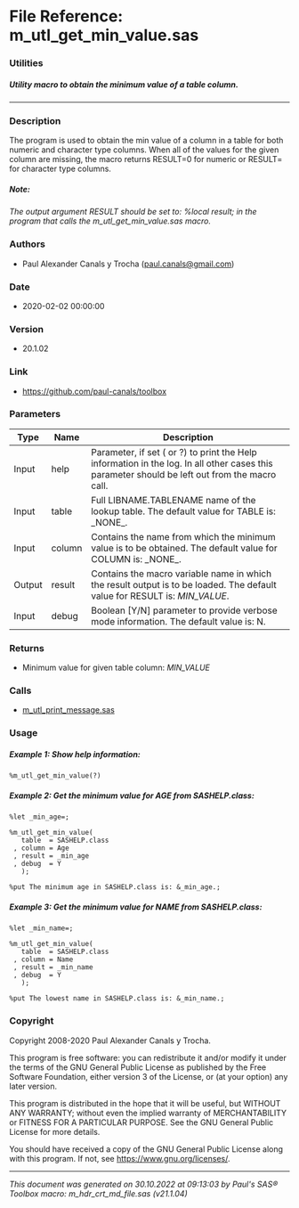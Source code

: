 # File Reference: m_utl_get_min_value.sas

### Utilities

##### Utility macro to obtain the minimum value of a table column.

***

### Description
The program is used to obtain the min value of a column in a table for both numeric and character type columns. When all of the values for the given column are missing, the macro returns RESULT=0 for numeric or RESULT= for character type columns.

##### *Note:*
*The output argument RESULT should be set to: %local result; in the program that calls the m_utl_get_min_value.sas macro.*

### Authors
* Paul Alexander Canals y Trocha (paul.canals@gmail.com)

### Date
* 2020-02-02 00:00:00

### Version
* 20.1.02

### Link
* https://github.com/paul-canals/toolbox

### Parameters
| Type | Name | Description |
| ---- | ---- | ----------- |
| Input | help | Parameter, if set ( or ?) to print the Help information in the log. In all other cases this parameter should be left out from the macro call. |
| Input | table | Full LIBNAME.TABLENAME name of the lookup table. The default value for TABLE is: \_NONE\_. |
| Input | column | Contains the name from which the minimum value is to be obtained. The default value for COLUMN is: \_NONE\_. |
| Output | result | Contains the macro variable name in which the result output is to be loaded. The default value for RESULT is: _MIN_VALUE_. |
| Input | debug | Boolean [Y/N] parameter to provide verbose mode information. The default value is: N. |

### Returns
* Minimum value for given table column: _MIN_VALUE_

### Calls
* [m_utl_print_message.sas](m_utl_print_message.md)

### Usage

##### Example 1: Show help information:
```sas
%m_utl_get_min_value(?)
```

##### Example 2: Get the minimum value for AGE from SASHELP.class:
```sas
%let _min_age=;

%m_utl_get_min_value(
   table  = SASHELP.class
 , column = Age
 , result = _min_age
 , debug  = Y
   );

%put The minimum age in SASHELP.class is: &_min_age.;
```

##### Example 3: Get the minimum value for NAME from SASHELP.class:
```sas
%let _min_name=;

%m_utl_get_min_value(
   table  = SASHELP.class
 , column = Name
 , result = _min_name
 , debug  = Y
   );

%put The lowest name in SASHELP.class is: &_min_name.;
```

### Copyright
Copyright 2008-2020 Paul Alexander Canals y Trocha. 
 
This program is free software: you can redistribute it and/or modify 
it under the terms of the GNU General Public License as published by 
the Free Software Foundation, either version 3 of the License, or 
(at your option) any later version. 
 
This program is distributed in the hope that it will be useful, 
but WITHOUT ANY WARRANTY; without even the implied warranty of 
MERCHANTABILITY or FITNESS FOR A PARTICULAR PURPOSE. See the 
GNU General Public License for more details. 
 
You should have received a copy of the GNU General Public License 
along with this program. If not, see <https://www.gnu.org/licenses/>. 


***
*This document was generated on 30.10.2022 at 09:13:03  by Paul's SAS&reg; Toolbox macro: m_hdr_crt_md_file.sas (v21.1.04)*
